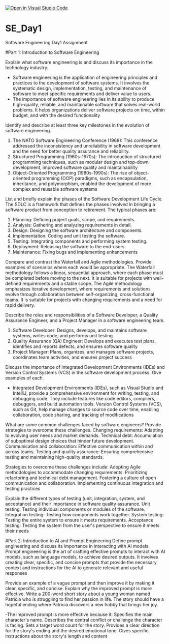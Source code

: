 [![Open in Visual Studio Code](https://classroom.github.com/assets/open-in-vscode-2e0aaae1b6195c2367325f4f02e2d04e9abb55f0b24a779b69b11b9e10269abc.svg)](https://classroom.github.com/online_ide?assignment_repo_id=15605927&assignment_repo_type=AssignmentRepo)
# SE_Day1
Software Engineering Day1 Assignment

#Part 1: Introduction to Software Engineering

Explain what software engineering is and discuss its importance in the technology industry.
  - Software engineering is the application of engineering principles and practices to the development of software systems. It involves the systematic design, implementation, testing, and maintenance of software to meet specific requirements and deliver value to users. 
  - The importance of software engineering lies in its ability to produce high-quality, reliable, and maintainable software that solves real-world problems. It helps organizations deliver software projects on time, within budget, and with the desired functionality

Identify and describe at least three key milestones in the evolution of software engineering.
1. The NATO Software Engineering Conference (1968): This conference addressed the inconsistency and unreliability in software development and the need for better quality assurance and reliability.
2. Structured Programming (1960s-1970s): The introduction of structured programming techniques, such as modular design and top-down development, improved software quality and maintainability
3. Object-Oriented Programming (1980s-1990s): The rise of object-oriented programming (OOP) paradigms, such as encapsulation, inheritance, and polymorphism, enabled the development of more complex and reusable software systems

List and briefly explain the phases of the Software Development Life Cycle.
The SDLC is a framework that defines the phases involved in bringing a software product from conception to retirement. The typical phases are:

1. Planning: Defining project goals, scope, and requirements.
2. Analysis: Gathering and analyzing requirements in detail.
3. Design: Designing the software architecture and components.
4. Implementation: Coding and unit testing the software.
5. Testing: Integrating components and performing system testing.
6. Deployment: Releasing the software to the end-users.
7. Maintenance: Fixing bugs and implementing enhancements


Compare and contrast the Waterfall and Agile methodologies. Provide examples of scenarios where each would be appropriate.
The Waterfall methodology follows a linear, sequential approach, where each phase must be completed before moving to the next. It is suitable for projects with well-defined requirements and a stable scope. 
The Agile methodology emphasizes iterative development, where requirements and solutions evolve through collaboration between self-organizing, cross-functional teams. It is suitable for projects with changing requirements and a need for rapid delivery.

Describe the roles and responsibilities of a Software Developer, a Quality Assurance Engineer, and a Project Manager in a software engineering team.
1. Software Developer: Designs, develops, and maintains software systems, writes code, and performs unit testing
2. Quality Assurance (QA) Engineer: Develops and executes test plans, identifies and reports defects, and ensures software quality
3. Project Manager: Plans, organizes, and manages software projects, coordinates team activities, and ensures project success

Discuss the importance of Integrated Development Environments (IDEs) and Version Control Systems (VCS) in the software development process. Give examples of each.
- Integrated Development Environments (IDEs), such as Visual Studio and IntelliJ, provide a comprehensive environment for writing, testing, and debugging code. They include features like code editors, compilers, debuggers, and build automation tools. Version Control Systems (VCS), such as Git, help manage changes to source code over time, enabling collaboration, code sharing, and tracking of modifications

What are some common challenges faced by software engineers? Provide strategies to overcome these challenges.
    Changing requirements: Adapting to evolving user needs and market demands.
    Technical debt: Accumulation of suboptimal design choices that hinder future development.
    Communication and collaboration: Effective communication within and across teams.
    Testing and quality assurance: Ensuring comprehensive testing and maintaining high-quality standards.

Strategies to overcome these challenges include:
    Adopting Agile methodologies to accommodate changing requirements.
    Prioritizing refactoring and technical debt management.
    Fostering a culture of open communication and collaboration.
    Implementing continuous integration and testing practices

Explain the different types of testing (unit, integration, system, and acceptance) and their importance in software quality assurance.
    Unit testing: Testing individual components or modules of the software.
    Integration testing: Testing how components work together.
    System testing: Testing the entire system to ensure it meets requirements.
    Acceptance testing: Testing the system from the user's perspective to ensure it meets their needs
    
#Part 2: Introduction to AI and Prompt Engineering
Define prompt engineering and discuss its importance in interacting with AI models.
Prompt engineering is the art of crafting effective prompts to interact with AI models, such as language models, to achieve desired outputs. It involves creating clear, specific, and concise prompts that provide the necessary context and instructions for the AI to generate relevant and useful responses

Provide an example of a vague prompt and then improve it by making it clear, specific, and concise. Explain why the improved prompt is more effective.
Write a 200-word short story about a young woman named Patricia who is struggling to find her passion in life. The story should have a hopeful ending where Patricia discovers a new hobby that brings her joy.

-The improved prompt is more effective because it:
    Specifies the main character's name.
    Describes the central conflict or challenge the character is facing.
    Sets a target word count for the story.
    Provides a clear direction for the story's ending and the desired emotional tone.
    Gives specific instructions about the story's length and content
